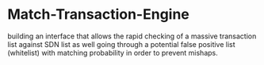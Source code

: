 # Match-Transaction-Engine
building an interface that allows the rapid checking of a massive transaction list against SDN list as well going through a potential false positive list (whitelist)  with matching probability in order to prevent mishaps. 
